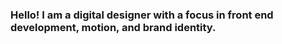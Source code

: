 ### Hello! I am a digital designer with a focus in front end development, motion, and brand identity.
